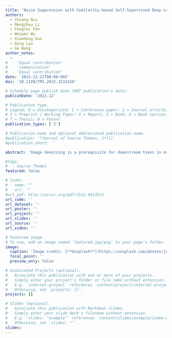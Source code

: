 ```yaml
---
title: 'Noise Suppression with Similarity-based Self-Supervised Deep Learning'
authors:
  - Chuang Niu
  - Mengzhou Li
  - Fenglei Fan
  - Weiwen Wu
  - Xiaodong Guo
  - Qing Lyu
  - Ge Wang
author_notes:
  -
#  - 'Equal contribution'
#  - 'communication'
#  - 'Equal contribution'
date: '2022-12-21T00:00:00Z'
doi: '10.1109/TMI.2022.3231428'

# Schedule page publish date (NOT publication's date).
publishDate: '2022.12'

# Publication type.
# Legend: 0 = Uncategorized; 1 = Conference paper; 2 = Journal article;
# 3 = Preprint / Working Paper; 4 = Report; 5 = Book; 6 = Book section;
# 7 = Thesis; 8 = Patent
publication_types: ['2']

# Publication name and optional abbreviated publication name.
#publication: '*Journal of Source Themes, 1*(1)'
#publication_short: ''

abstract: 'Image denoising is a prerequisite for downstream tasks in many fields. Low-dose and photon-counting computed tomography (CT) denoising can optimize diagnostic performance at minimized radiation dose. Supervised deep denoising methods are popular but require paired clean or noisy samples that are often unavailable in practice. Limited by the independent noise assumption, current self-supervised denoising methods cannot process correlated noises as in CT images. Here we propose the first-of-its-kind similarity-based self-supervised deep denoising approach, referred to as Noise2Sim, that works in a nonlocal and nonlinear fashion to suppress not only independent but also correlated noises. Theoretically, Noise2Sim is asymptotically equivalent to supervised learning methods under mild conditions. Experimentally, Nosie2Sim recovers intrinsic features from noisy low-dose CT and photon-counting CT images as effectively as or even better than supervised learning methods on practical datasets visually, quantitatively and statistically. Noise2Sim is a general self-supervised denoising approach and has great potential in diverse applications.'

#tags:
#  - Source Themes
featured: false

# links:
# - name: ""
#   url: ""
#url_pdf: http://arxiv.org/pdf/1512.04133v1
url_code: ''
url_dataset: ''
url_poster: ''
url_project: ''
url_slides: ''
url_source: ''
url_video: ''

# Featured image
# To use, add an image named `featured.jpg/png` to your page's folder.
image:
  caption: 'Image credit: [**Unsplash**](https://unsplash.com/photos/jdD8gXaTZsc)'
  focal_point: ''
  preview_only: false

# Associated Projects (optional).
#   Associate this publication with one or more of your projects.
#   Simply enter your project's folder or file name without extension.
#   E.g. `internal-project` references `content/project/internal-project/index.md`.
#   Otherwise, set `projects: []`.
projects: []

# Slides (optional).
#   Associate this publication with Markdown slides.
#   Simply enter your slide deck's filename without extension.
#   E.g. `slides: "example"` references `content/slides/example/index.md`.
#   Otherwise, set `slides: ""`.
slides:
---
```

